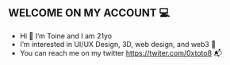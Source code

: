 ## WELCOME ON MY ACCOUNT 💻 

- Hi 👋 I’m Toine and I am 21yo 
- I’m interested in UI/UX Design, 3D, web design, and web3 👀
- You can reach me on my twitter https://twiter.com/0xtoto8 📬
<!---
Cato8/Cato8 is a ✨ special ✨ repository because its `README.md` (this file) appears on your GitHub profile.
You can click the Preview link to take a look at your changes.
--->
